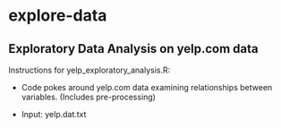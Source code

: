 explore-data
===================

Exploratory Data Analysis on yelp.com data
-------------------
Instructions for yelp_exploratory_analysis.R:
- Code pokes around yelp.com data examining relationships between variables. 
(Includes pre-processing)

- Input: yelp.dat.txt

